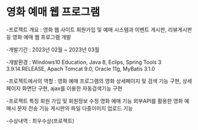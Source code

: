 # 영화 예매 웹 프로그램
-프로젝트 개요 : 영화 웹 사이트 회원가입 및 예매 시스템과 이벤트 게시판, 리뷰게시판 등 영화 예매 웹 프로그램 개발 

-개발기간 : 2023년 02월 ~ 2023년 03월

-개발환경 : Windows10 Education, Java 8, Eclips, Spring Tools 3 3.9.14.RELEASE, Apach Tomcat 9.0, Oracle 11g, MyBatis 3.1.0

-프로젝트에서의 역할 : 영화 예매 프로그램의 영화 상세페이지 및 검색 기능 구현, 상세페이지 화면단 구현, ajax를 이용한 자동검색기능 구현 

-프로젝트 특징
     회원 가입 및 회원정보 수정
     영화 예매 기능
     외부API를 활용한 영화 예매시 문자 전송 기능 
     게시판의 파일 다중이미지 업로드 기능

-수상내역 : 최우수상(프로젝트)
